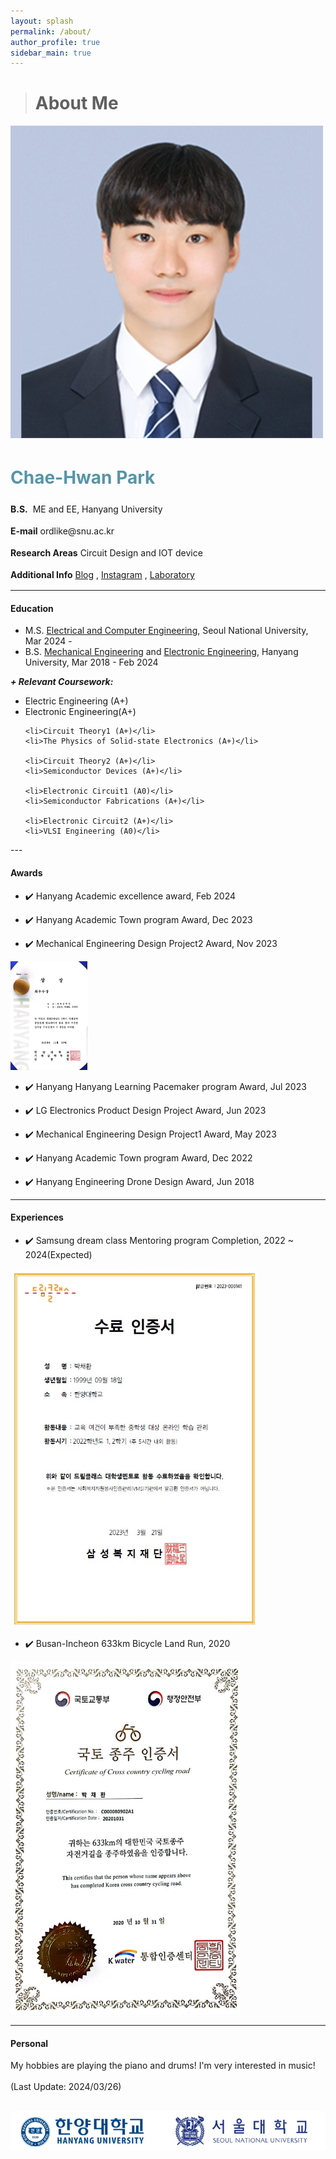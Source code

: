```yaml
---
layout: splash
permalink: /about/
author_profile: true
sidebar_main: true
---
```


> # About Me
<html>
<head>
    <title>My Profile</title>
    <link rel="stylesheet" href="style.css">
    <style>
        .profile-info {
            line-height: 1.5; /* 줄 간격을 조정합니다. */
        }
    </style>
</head>
<body>
    <div class="profile-container">
        <div class="profile-image-container">
            <img src="./../assets/new_images/ORD.jpg" alt="Profile Picture" class="profile-image">
        </div>
        <div class="profile-info">
            <p><h1 style="color: #5695A8;">Chae-Hwan Park</h1></p>
            <p><strong>B.S.</strong>&nbsp;&nbsp;ME and EE, Hanyang University</p>
            <p><strong>E-mail</strong> ordlike@snu.ac.kr</p>
            <p><strong>Research Areas</strong> Circuit Design and IOT device</p>
            <p><strong>Additional Info</strong> <a href="https://blog.naver.com/ordlike">Blog</a> , <a href="https://instagram.com/chae_wanny?igshid=ZDc4ODBmN[jlmNQ==">Instagram</a> , <a href="https://sites.google.com/view/snu-acelab">Laboratory</a></p>
            <!-- 기타 추가 정보 입력 -->
        </div>
    </div>
</body>
</html>




---

#### Education
- M.S. [Electrical and Computer Engineering](https://ece.snu.ac.kr/), Seoul National University, Mar 2024 -
- B.S. [Mechanical Engineering](http://me.hanyang.ac.kr/) and [Electronic Engineering](http://ee.hanyang.ac.kr/), Hanyang University, Mar 2018 - Feb 2024

***+ Relevant Coursework:*** 

<ul>
    <li>Electric Engineering (A+)</li>
    <li>Electronic Engineering(A+)</li>

    <li>Circuit Theory1 (A+)</li>
    <li>The Physics of Solid-state Electronics (A+)</li>
    
    <li>Circuit Theory2 (A+)</li>
    <li>Semiconductor Devices (A+)</li>
    
    <li>Electronic Circuit1 (A0)</li>
    <li>Semiconductor Fabrications (A+)</li>
    
    <li>Electronic Circuit2 (A+)</li>
    <li>VLSI Engineering (A0)</li>
  </ul>
---

#### Awards 
- ✔️ Hanyang Academic excellence award, Feb 2024

- ✔️ Hanyang Academic Town program Award, Dec 2023

- ✔️ Mechanical Engineering Design Project2 Award, Nov 2023 

<img src="./../images/about/mechanical_award.jpg" alt="dreamclass" style="zoom: 17%;" />

- ✔️ Hanyang Hanyang Learning Pacemaker program Award, Jul 2023

- ✔️ LG Electronics Product Design Project Award, Jun 2023

- ✔️ Mechanical Engineering Design Project1 Award, May 2023 

- ✔️ Hanyang Academic Town program Award, Dec 2022

- ✔️ Hanyang Engineering Drone Design Award, Jun 2018 

---

#### Experiences
- ✔️ Samsung dream class Mentoring program Completion, 2022 ~ 2024(Expected)

<img src="./../images/about/dreamclass.jpg" alt="dreamclass" style="zoom: 67%;" />

- ✔️ Busan-Incheon 633km Bicycle Land Run, 2020

<img src="./../images/about/국토종주.jpg" alt="국토종주" style="zoom:67%;" />

---

#### Personal
My hobbies are playing the piano and drums! I'm very interested in music! 
<br>
<br>
(Last Update: 2024/03/26)

<br>![bottom](./../images/about/bottom.jpg)
